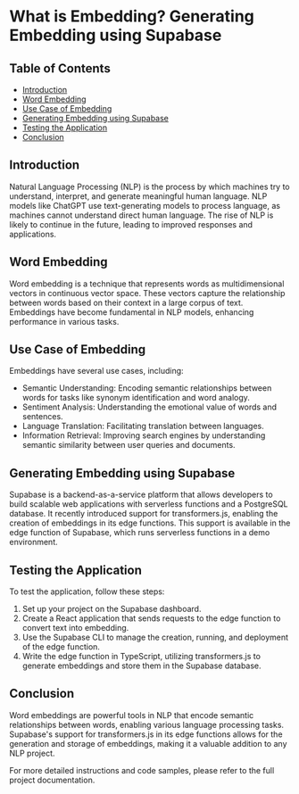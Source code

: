 # What is Embedding? Generating Embedding using Supabase

## Table of Contents
- [Introduction](#introduction)
- [Word Embedding](#word-embedding)
- [Use Case of Embedding](#use-case-of-embedding)
- [Generating Embedding using Supabase](#generating-embedding-using-supabase)
- [Testing the Application](#testing-the-application)
- [Conclusion](#conclusion)

## Introduction
Natural Language Processing (NLP) is the process by which machines try to understand, interpret, and generate meaningful human language. NLP models like ChatGPT use text-generating models to process language, as machines cannot understand direct human language. The rise of NLP is likely to continue in the future, leading to improved responses and applications.

## Word Embedding
Word embedding is a technique that represents words as multidimensional vectors in continuous vector space. These vectors capture the relationship between words based on their context in a large corpus of text. Embeddings have become fundamental in NLP models, enhancing performance in various tasks.

## Use Case of Embedding
Embeddings have several use cases, including:
- Semantic Understanding: Encoding semantic relationships between words for tasks like synonym identification and word analogy.
- Sentiment Analysis: Understanding the emotional value of words and sentences.
- Language Translation: Facilitating translation between languages.
- Information Retrieval: Improving search engines by understanding semantic similarity between user queries and documents.

## Generating Embedding using Supabase
Supabase is a backend-as-a-service platform that allows developers to build scalable web applications with serverless functions and a PostgreSQL database. It recently introduced support for transformers.js, enabling the creation of embeddings in its edge functions. This support is available in the edge function of Supabase, which runs serverless functions in a demo environment.

## Testing the Application
To test the application, follow these steps:
1. Set up your project on the Supabase dashboard.
2. Create a React application that sends requests to the edge function to convert text into embedding.
3. Use the Supabase CLI to manage the creation, running, and deployment of the edge function.
4. Write the edge function in TypeScript, utilizing transformers.js to generate embeddings and store them in the Supabase database.

## Conclusion
Word embeddings are powerful tools in NLP that encode semantic relationships between words, enabling various language processing tasks. Supabase's support for transformers.js in its edge functions allows for the generation and storage of embeddings, making it a valuable addition to any NLP project.

For more detailed instructions and code samples, please refer to the full project documentation.

